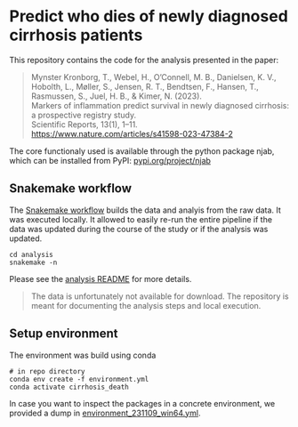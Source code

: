# Predict who dies of newly diagnosed cirrhosis patients

This repository contains the code for the analysis presented in the paper:

> Mynster Kronborg, T., Webel, H., O’Connell, M. B., Danielsen, K. V., Hobolth, L., Møller, S., Jensen, R. T., Bendtsen, F., Hansen, T., Rasmussen, S., Juel, H. B., & Kimer, N. (2023).  
> Markers of inflammation predict survival in newly diagnosed cirrhosis: a prospective registry study.  
> Scientific Reports, 13(1), 1–11.  
> https://www.nature.com/articles/s41598-023-47384-2

The core functionaly used is available through the python package njab, which can be installed from PyPI: [pypi.org/project/njab](https://pypi.org/project/njab/)

## Snakemake workflow

The [Snakemake workflow](analysis/Snakefile) builds the data and analyis from the raw data. It was 
executed locally. It allowed to easily re-run the entire pipeline if the data was
updated during the course of the study or if the analysis was updated.

```
cd analysis
snakemake -n 
```

Please see the [analysis README](analysis/README.md) for more details.

> The data is unfortunately not available for download. The repository is meant for 
> documenting the analysis steps and local execution.


## Setup environment


The environment was build using conda

```
# in repo directory
conda env create -f environment.yml
conda activate cirrhosis_death
```

In case you want to inspect the packages in a concrete environment, we provided 
a dump in [environment_231109_win64.yml](environment_231109_win64.yml).